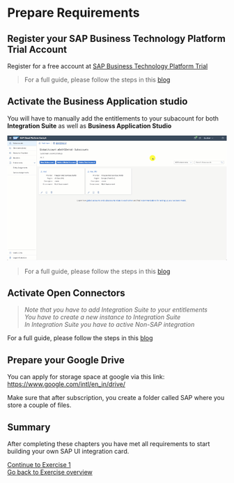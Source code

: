 # Prepare Requirements


## Register your SAP Business Technology Platform Trial Account

Register for a free account at [SAP Business Technology Platform Trial](https://account.hanatrial.ondemand.com/)

> For a full guide, please follow the steps in this [blog](https://developers.sap.com/tutorials/hcp-create-trial-account.html)

## Activate the Business Application studio
You will have to manually add the entitlements to your subacount for both **Integration Suite** as well as **Business Application Studio**

![alt text](./entitlements.gif "How to add entitlements")

> For a full guide, please follow the steps in this [blog](https://blogs.sap.com/2020/03/06/sap-business-application-studio-trial-in-sap-cloud-platform-assigning-roles/)


## Activate Open Connectors
> _Note that you have to add Integration Suite to your entitlements_   
> _You have to create a new instance to Integration Suite_   
> _In Integration Suite you have to active Non-SAP integration_


For a full guide, please follow the steps in this [blog](https://blogs.sap.com/2020/08/07/sap-cloud-platform-integration-suite-trial-is-now-available/)



## Prepare your Google Drive
You can apply for storage space at google via this link:   
https://www.google.com/intl/en_in/drive/

Make sure that after subscription, you create a folder called SAP where you store a couple of files.

## Summary
After completing these chapters you have met all requirements to start building your own SAP UI integration card.

[Continue to Exercise 1](/Exercises/Exercise1/readme.md)   
[Go back to Exercise overview](https://github.com/L2W-2021H1/UI-Integration-Cards)
